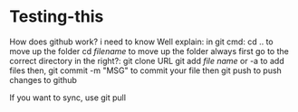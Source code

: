 # Testing-this
How does github work? i need to know
Well explain:
in git cmd:
cd .. to move up the folder
cd *filename* to move up the folder
always first go to the correct directory
in the right?: git clone URL
git add *file name* or -a to add files
then, git commit -m "MSG" to commit your file
then git push to push changes to github

If you want to sync, use git pull
